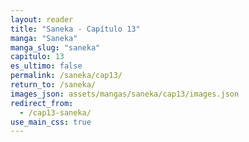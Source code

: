 ```yaml
---
layout: reader
title: "Saneka - Capítulo 13"
manga: "Saneka"
manga_slug: "saneka"
capitulo: 13
es_ultimo: false
permalink: /saneka/cap13/
return_to: /saneka/
images_json: assets/mangas/saneka/cap13/images.json
redirect_from:
  - /cap13-saneka/
use_main_css: true
---
```

